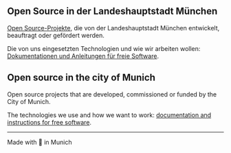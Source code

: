 ## Open Source in der Landeshauptstadt München

[Open Source-Projekte](https://stadt.muenchen.de/rathaus/verwaltung/it-referat/open-source.html), die von der Landeshauptstadt München entwickelt, beauftragt oder gefördert werden.

Die von uns eingesetzten Technologien und wie wir arbeiten wollen: [Dokumentationen und Anleitungen für freie Software](https://github.com/it-at-m/open-source-docs-and-help).


## Open source in the city of Munich

Open source projects that are developed, commissioned or funded by the City of Munich.

The technologies we use and how we want to work: [documentation and instructions for free software](https://github.com/it-at-m/open-source-docs-and-help).

---

Made with 💛 in Munich
